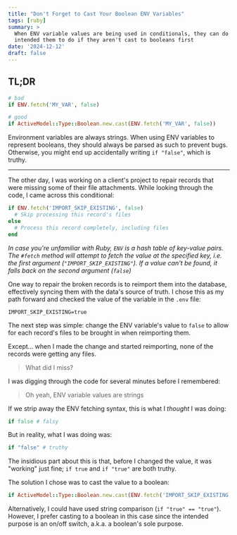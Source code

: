 ```yaml
---
title: "Don't Forget to Cast Your Boolean ENV Variables"
tags: [ruby]
summary: >
  When ENV variable values are being used in conditionals, they can do the exact opposite of what you
  intended them to do if they aren't cast to booleans first
date: '2024-12-12'
draft: false
---
```


## TL;DR

```ruby
# bad
if ENV.fetch('MY_VAR', false)

# good
if ActiveModel::Type::Boolean.new.cast(ENV.fetch('MY_VAR', false))
```

Environment variables are always strings. When using ENV variables to represent booleans, they should always be parsed as such to prevent bugs.
Otherwise, you might end up accidentally writing `if "false"`, which is truthy.

---

The other day, I was working on a client's project to repair records that were missing some of their file attachments. While looking through
the code, I came across this conditional:

```ruby
if ENV.fetch('IMPORT_SKIP_EXISTING', false)
  # Skip processing this record's files
else
  # Process this record completely, including files
end
```

*In case you're unfamiliar with Ruby, `ENV` is a hash table of key-value pairs. The `#fetch` method will attempt to fetch the value at the
specified key, i.e. the first argument (`"IMPORT_SKIP_EXISTING"`). If a value can't be found, it falls back on the second argument (`false`)*

One way to repair the broken records is to reimport them into the database, effectively syncing them with the data's source of truth. I chose this as
my path forward and checked the value of the variable in the `.env` file:

```.env
IMPORT_SKIP_EXISTING=true
```

The next step was simple: change the ENV variable's value to `false` to allow for each record's files to be brought in when reimporting them.

Except... when I made the change and started reimporting, none of the records were getting any files.

> What did I miss?

I was digging through the code for several minutes before I remembered:

> Oh yeah, ENV variable values are strings

If we strip away the ENV fetching syntax, this is what I *thought* I was doing:

```ruby
if false # falsy
```

But in reality, what I was doing was:

```ruby
if "false" # truthy
```

The insidious part about this is that, before I changed the value, it was "working" just fine; `if true` and `if "true"` are both truthy.

The solution I chose was to cast the value to a boolean:

```ruby
if ActiveModel::Type::Boolean.new.cast(ENV.fetch('IMPORT_SKIP_EXISTING', false))
```

Alternatively, I could have used string comparison (`if "true" == "true"`). However, I prefer casting to a boolean in this case since
the intended purpose is an on/off switch, a.k.a. a boolean's sole purpose.
